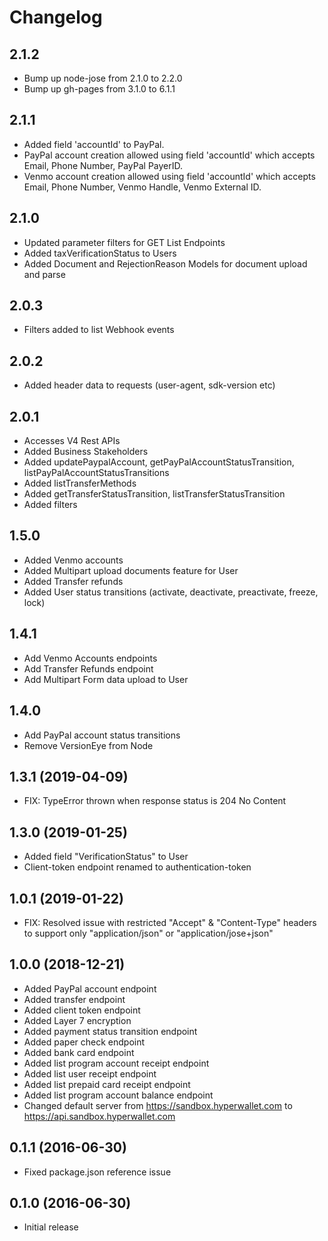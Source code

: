Changelog
=========
2.1.2
-------------------
- Bump up node-jose from 2.1.0 to 2.2.0
- Bump up gh-pages from 3.1.0 to 6.1.1

2.1.1
-------------------
- Added field 'accountId' to PayPal.
- PayPal account creation allowed using field 'accountId' which accepts Email, Phone Number, PayPal PayerID.
- Venmo account creation allowed using field 'accountId' which accepts Email, Phone Number, Venmo Handle, Venmo External ID.

2.1.0
-------------------
- Updated parameter filters for GET List Endpoints
- Added taxVerificationStatus to Users
- Added Document and RejectionReason Models for document upload and parse

2.0.3
-------------------
- Filters added to list Webhook events

2.0.2
-------------------
- Added header data to requests (user-agent, sdk-version etc)

2.0.1
-------------------
- Accesses V4 Rest APIs 
- Added Business Stakeholders
- Added updatePaypalAccount, getPayPalAccountStatusTransition, listPayPalAccountStatusTransitions
- Added listTransferMethods
- Added getTransferStatusTransition, listTransferStatusTransition
- Added filters 

1.5.0
-------------------
- Added Venmo accounts
- Added Multipart upload documents feature for User
- Added Transfer refunds
- Added User status transitions (activate, deactivate, preactivate, freeze, lock)

1.4.1
-------------------
- Add Venmo Accounts endpoints
- Add Transfer Refunds endpoint
- Add Multipart Form data upload to User 

1.4.0
-------------------
- Add PayPal account status transitions
- Remove VersionEye from Node

1.3.1 (2019-04-09)
-------------------
- FIX: TypeError thrown when response status is 204 No Content

1.3.0 (2019-01-25)
-------------------
- Added field "VerificationStatus" to User
- Client-token endpoint renamed to authentication-token

1.0.1 (2019-01-22)
-------------------
- FIX: Resolved issue with restricted "Accept" & "Content-Type" headers to support only "application/json" or "application/jose+json"

1.0.0  (2018-12-21)
-------------------
- Added PayPal account endpoint
- Added transfer endpoint
- Added client token endpoint
- Added Layer 7 encryption
- Added payment status transition endpoint
- Added paper check endpoint
- Added bank card endpoint
- Added list program account receipt endpoint
- Added list user receipt endpoint
- Added list prepaid card receipt endpoint
- Added list program account balance endpoint
- Changed default server from https://sandbox.hyperwallet.com to https://api.sandbox.hyperwallet.com

0.1.1 (2016-06-30)
------------------

- Fixed package.json reference issue

0.1.0 (2016-06-30)
------------------

- Initial release
